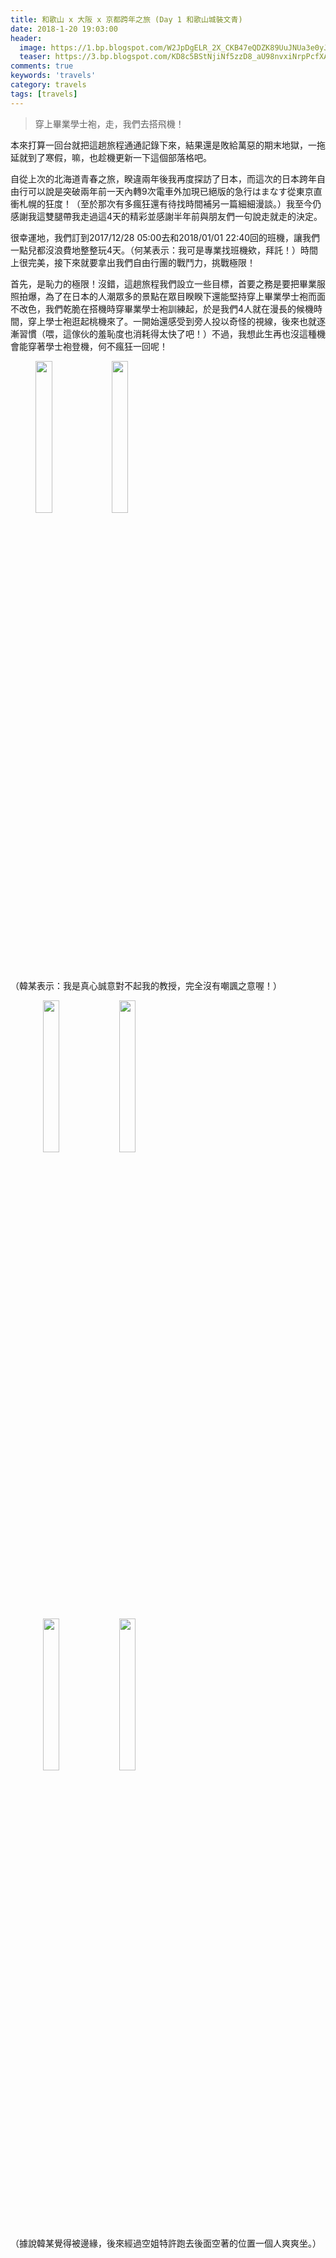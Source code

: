 ```yaml
---
title: 和歌山 x 大阪 x 京都跨年之旅 (Day 1 和歌山城裝文青)
date: 2018-1-20 19:03:00
header:
  image: https://1.bp.blogspot.com/W2JpDgELR_2X_CKB47eQDZK89UuJNUa3e0yJtQEmq1DWNv5JGKyvve3nG2aGatgv3_tAII5KHR4=s1600
  teaser: https://3.bp.blogspot.com/KD8c5BStNjiNf5zzD8_aU98nvxiNrpPcfXAOe_JTmWzKQmVvksTtHSSuyxscyAlOshwQ3lbiFN8=s1600
comments: true
keywords: 'travels'
category: travels
tags: [travels]
---
```


> 穿上畢業學士袍，走，我們去搭飛機！

本來打算一回台就把這趟旅程通通記錄下來，結果還是敗給萬惡的期末地獄，一拖延就到了寒假，嘛，也趁機更新一下這個部落格吧。

自從上次的北海道青春之旅，睽違兩年後我再度探訪了日本，而這次的日本跨年自由行可以說是突破兩年前一天內轉9次電車外加現已絕版的急行はまなす從東京直衝札幌的狂度！（至於那次有多瘋狂還有待找時間補另一篇細細漫談。）我至今仍感謝我這雙腿帶我走過這4天的精彩並感謝半年前與朋友們一句說走就走的決定。

很幸運地，我們訂到2017/12/28 05:00去和2018/01/01 22:40回的班機，讓我們一點兒都沒浪費地整整玩4天。（何某表示：我可是專業找班機欸，拜託！）時間上很完美，接下來就要拿出我們自由行團的戰鬥力，挑戰極限！

首先，是恥力的極限！沒錯，這趟旅程我們設立一些目標，首要之務是要把畢業服照拍爆，為了在日本的人潮眾多的景點在眾目睽睽下還能堅持穿上畢業學士袍而面不改色，我們乾脆在搭機時穿畢業學士袍訓練起，於是我們4人就在漫長的候機時間，穿上學士袍逛起桃機來了。一開始還感受到旁人投以奇怪的視線，後來也就逐漸習慣（喂，這傢伙的羞恥度也消耗得太快了吧！）不過，我想此生再也沒這種機會能穿著學士袍登機，何不瘋狂一回呢！

<figure class="half">
    <img src="https://2.bp.blogspot.com/mkMWVC6_hC6j686uojvhsXoDgHmDJP4pUBrR4-vQUnEMMgqjLOLBW2iGBRTvfT9SHu3ud_9DAv8=s1600" height="25%" width="25%">
    <img src="https://2.bp.blogspot.com/gvRrVUt1QOFTvX04sZgYzhM6KyBaXXsdcYndW7fsJxKy3t84kePprXBFYgYcmQvdRAh6Qadmeug=s1600" height="25%" width="25%">
</figure>

（韓某表示：我是真心誠意對不起我的教授，完全沒有嘲諷之意喔！）

<figure class="half">
    <img src="https://2.bp.blogspot.com/pklbkJqI1Le38Qs0BpFoRSzZFmKtGBP4hDk3amASDbiiglyVob52PlQXLsVPGVb2rSybOugT_Xo=s1600" height="25%" width="25%">
    <img src="https://2.bp.blogspot.com/v6Cw47x59i7rRGEahUeV3D4lrn1of0gnAhalOn9j8Oa-L21RiB_m3hOVxkjrjnhdnaSyEtftfOQ=s1600" height="25%" width="25%">
</figure>

<figure class="half">
    <img src="https://4.bp.blogspot.com/LmERELGqLUOvEvNvSiBCzn1LS1Tx6ionc-ZTD5Y2WfQnu-6DLcOVn70gJ9RPWzFCXyB3lRHd3Qs=s1600" height="25%" width="25%">
    <img src="https://2.bp.blogspot.com/utQvpBAMXMDu_mDaaRvFgkNugbl7ZDIsCWTbHB1vTeEr3jqdGot7G2AScKZ3jz-UoiPtWg4i-a0=s1600" height="25%" width="25%">
</figure>

（據說韓某覺得被邊緣，後來經過空姐特許跑去後面空著的位置一個人爽爽坐。）

